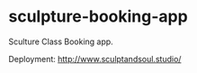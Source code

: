 # sculpture-booking-app


Sculture Class Booking app.

Deployment: 
http://www.sculptandsoul.studio/


